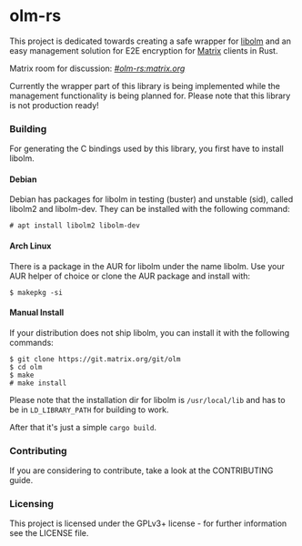 # olm-rs

This project is dedicated towards creating a safe wrapper for [libolm](https://git.matrix.org/git/olm/about/) and an easy management solution for E2E encryption for [Matrix](https://matrix.org/) clients in Rust.

Matrix room for discussion: *[#olm-rs:matrix.org](https://matrix.to/#/#olm-rs:matrix.org)*

Currently the wrapper part of this library is being implemented while the management functionality is being planned for. Please note that this library is not production ready!

### Building

For generating the C bindings used by this library, you first have to install libolm.

#### Debian

Debian has packages for libolm in testing (buster) and unstable (sid), called libolm2 and libolm-dev.
They can be installed with the following command:

`# apt install libolm2 libolm-dev`

#### Arch Linux

There is a package in the AUR for libolm under the name libolm. Use your AUR helper of choice or clone
the AUR package and install with:

`$ makepkg -si`

#### Manual Install

If your distribution does not ship libolm, you can install it with the following commands:

```
$ git clone https://git.matrix.org/git/olm
$ cd olm
$ make
# make install
```

Please note that the installation dir for libolm is `/usr/local/lib` and has to be in `LD_LIBRARY_PATH` for building to work.

After that it's just a simple `cargo build`.

### Contributing
If you are considering to contribute, take a look at the CONTRIBUTING guide.

### Licensing
This project is licensed under the GPLv3+ license - for further information see the LICENSE file.
